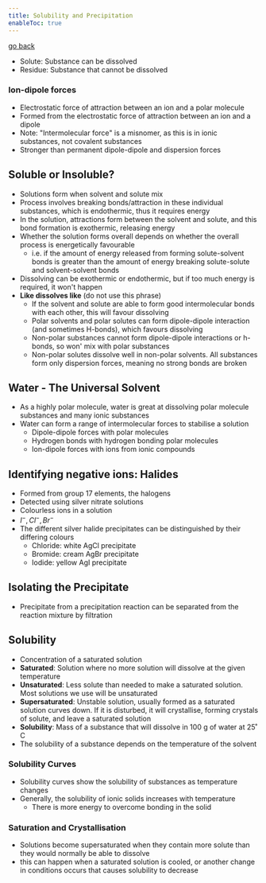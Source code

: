 ```yaml
---
title: Solubility and Precipitation
enableToc: true
---
```


[go back](11Subjects/11Chemistry.md)

- Solute: Substance can be dissolved
- Residue: Substance that cannot be dissolved

### Ion-dipole forces 
- Electrostatic force of attraction between an ion and a polar molecule
- Formed from the electrostatic force of attraction between an ion and a dipole
- Note: "Intermolecular force" is a misnomer, as this is in ionic substances, not covalent substances
- Stronger than permanent dipole-dipole and dispersion forces

## Soluble or Insoluble?
- Solutions form when solvent and solute mix
- Process involves breaking bonds/attraction in these individual substances, which is endothermic, thus it requires energy
- In the solution, attractions form between the solvent and solute, and this bond formation is exothermic, releasing energy
- Whether the solution forms overall depends on whether the overall process is energetically favourable
	- i.e. if the amount of energy released from forming solute-solvent bonds is greater than the amount of energy breaking solute-solute and solvent-solvent bonds
- Dissolving can be exothermic or endothermic, but if too much energy is required, it won't happen
- **Like dissolves like** (do not use this phrase)
	- If the solvent and solute are able to form good intermolecular bonds with each other, this will favour dissolving
	- Polar solvents and polar solutes can form dipole-dipole interaction (and sometimes H-bonds), which favours dissolving
	- Non-polar substances cannot form dipole-dipole interactions or h-bonds, so won' mix with polar substances
	- Non-polar solutes dissolve well in non-polar solvents. All substances form only dispersion forces, meaning no strong bonds are broken

## Water - The Universal Solvent
- As a highly polar molecule, water is great at dissolving polar molecule substances and many ionic substances
- Water can form a range of intermolecular forces to stabilise a solution
	- Dipole-dipole forces with polar molecules
	- Hydrogen bonds with hydrogen bonding polar molecules
	- Ion-dipole forces with ions from ionic compounds


## Identifying negative ions: Halides
- Formed from group 17 elements, the halogens
- Detected using silver nitrate solutions
- Colourless ions in a solution
- $I^-,Cl^-,Br^-$ 
- The different silver halide precipitates can be distinguished by their differing colours
	- Chloride: white AgCl precipitate
	- Bromide: cream AgBr precipitate
	- Iodide: yellow AgI precipitate

## Isolating the Precipitate
- Precipitate from a precipitation reaction can be separated from the reaction mixture by filtration


## Solubility
- Concentration of a saturated solution
- **Saturated**: Solution where no more solution will dissolve at the given temperature
- **Unsaturated**: Less solute than needed to make a saturated solution. Most solutions we use will be unsaturated
- **Supersaturated**: Unstable solution, usually formed as a saturated solution curves down. If it is disturbed, it will crystallise, forming crystals of solute, and leave a saturated solution
- **Solubility**: Mass of a substance that will dissolve in 100 g of water at 25˚ C
- The solubility of a substance depends on the temperature of the solvent

### Solubility Curves
- Solubility curves show the solubility of substances as temperature changes
- Generally, the solubility of ionic solids increases with temperature
	- There is more energy to overcome bonding in the solid

### Saturation and Crystallisation
- Solutions become supersaturated when they contain more solute than they would normally be able to dissolve
- this can happen when a saturated solution is cooled, or another change in conditions occurs that causes solubility to decrease